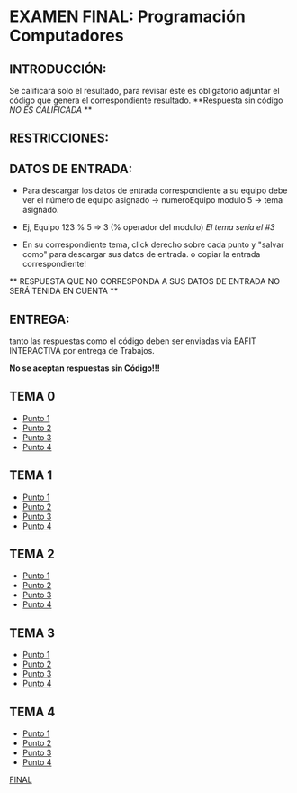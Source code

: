 # EXAMEN FINAL: Programación Computadores


## INTRODUCCIÓN:

Se calificará solo el resultado, para revisar éste es obligatorio adjuntar el código que genera el correspondiente resultado. **Respuesta sin código *NO ES CALIFICADA* **

## RESTRICCIONES:


## DATOS DE ENTRADA:

+ Para descargar los datos de entrada correspondiente a su equipo debe ver el
número de equipo asignado -> numeroEquipo modulo 5 -> tema asignado.

+ Ej, Equipo 123 % 5 => 3   (% operador del modulo)
*El tema sería el #3*

+ En su correspondiente tema, click derecho sobre cada punto y "salvar como" para descargar sus datos de entrada.
o copiar la entrada correspondiente!

** RESPUESTA QUE NO CORRESPONDA A SUS DATOS DE ENTRADA NO SERÁ TENIDA EN CUENTA **


## ENTREGA:

tanto las respuestas como el código deben ser enviadas via EAFIT INTERACTIVA
por entrega de Trabajos.

__**No se aceptan respuestas sin Código!!!**__

## TEMA 0
* [Punto 1](https://raw.githubusercontent.com/ProgCompEAFIT/ProgCompEAFIT.github.io/master/FINAL/A/punto1.m)
* [Punto 2](punto2.txt)
* [Punto 3](punto3.md)
* [Punto 4](punto4.txt)

## TEMA 1
* [Punto 1](https://raw.githubusercontent.com/ProgCompEAFIT/ProgCompEAFIT.github.io/master/FINAL/B/punto1.m)
* [Punto 2](punto2.txt)
* [Punto 3](punto3.md)
* [Punto 4](punto4.txt)

## TEMA 2
* [Punto 1](https://raw.githubusercontent.com/ProgCompEAFIT/ProgCompEAFIT.github.io/master/FINAL/C/punto1.m)
* [Punto 2](punto2.txt)
* [Punto 3](punto3.md)
* [Punto 4](punto4.txt)

## TEMA 3
* [Punto 1](https://raw.githubusercontent.com/ProgCompEAFIT/ProgCompEAFIT.github.io/master/FINAL/D/punto1.m)
* [Punto 2](punto2.txt)
* [Punto 3](punto3.md)
* [Punto 4](punto4.txt)

## TEMA 4
* [Punto 1](https://raw.githubusercontent.com/ProgCompEAFIT/ProgCompEAFIT.github.io/master/FINAL/E/punto1.m)
* [Punto 2](punto2.txt)
* [Punto 3](punto3.md)
* [Punto 4](punto4.txt)

[FINAL](https://github.com/ProgCompEAFIT/ProgCompEAFIT.github.io/blob/master/FINAL/EXAMENFINAL1.pdf)
